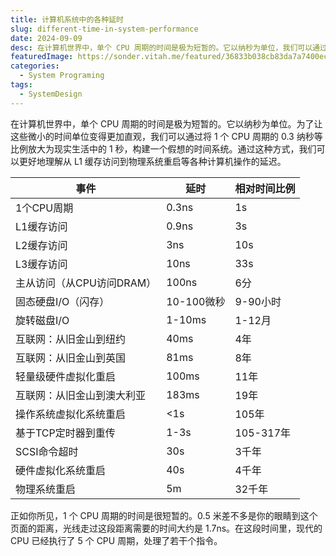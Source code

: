 ```yaml
---
title: 计算机系统中的各种延时
slug: different-time-in-system-performance
date: 2024-09-09
desc: 在计算机世界中，单个 CPU 周期的时间是极为短暂的。它以纳秒为单位，我们可以通过将 1 个 CPU 周期的 0.3 纳秒等比例放大至 1 秒，构建一个假想的时间系统，以便更好地理解从 L1 缓存访问到物理系统重启等各种计算机操作的延迟。
featuredImage: https://sonder.vitah.me/featured/36833b038cb83da7a7400ec8f5371515.webp
categories:
  - System Programing
tags:
  - SystemDesign
---
```


在计算机世界中，单个 CPU 周期的时间是极为短暂的。它以纳秒为单位。为了让这些微小的时间单位变得更加直观，我们可以通过将 1 个 CPU 周期的 0.3 纳秒等比例放大为现实生活中的 1 秒，构建一个假想的时间系统。通过这种方式，我们可以更好地理解从 L1 缓存访问到物理系统重启等各种计算机操作的延迟。

| 事件 | 延时 | 相对时间比例 |
| --- | --- | --- |
| 1个CPU周期 | 0.3ns | 1s |
| L1缓存访问 | 0.9ns | 3s |
| L2缓存访问 | 3ns | 10s |
| L3缓存访问 | 10ns | 33s |
| 主从访问（从CPU访问DRAM） | 100ns | 6分 |
| 固态硬盘I/O（闪存） | 10-100微秒 | 9-90小时 |
| 旋转磁盘I/O | 1-10ms | 1-12月 |
| 互联网：从旧金山到纽约 | 40ms | 4年 |
| 互联网：从旧金山到英国 | 81ms | 8年 |
| 轻量级硬件虚拟化重启 | 100ms | 11年 |
| 互联网：从旧金山到澳大利亚 | 183ms | 19年 |
| 操作系统虚拟化系统重启 | <1s | 105年 |
| 基于TCP定时器到重传 | 1-3s | 105-317年 |
| SCSI命令超时 | 30s | 3千年 |
| 硬件虚拟化系统重启 | 40s | 4千年 |
| 物理系统重启 | 5m | 32千年 |

正如你所见，1 个 CPU 周期的时间是很短暂的。0.5 米差不多是你的眼睛到这个页面的距离，光线走过这段距离需要的时间大约是 1.7ns。在这段时间里，现代的 CPU 已经执行了 5 个 CPU 周期，处理了若干个指令。
